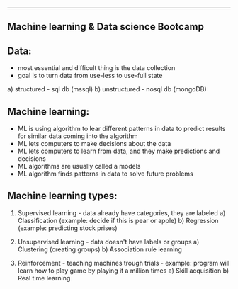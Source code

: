 ----------------------------------------
Machine learning & Data science Bootcamp
----------------------------------------

Data:
-----
- most essential and difficult thing is the data collection
- goal is to turn data from use-less to use-full state

a) structured - sql db (mssql)
b) unstructured - nosql db (mongoDB)


Machine learning:
-----------------
- ML is using algorithm to lear different patterns in data to predict results for similar data coming into the algorithm
- ML lets computers to make decisions about the data
- ML lets computers to learn from data, and they make predictions and decisions
- ML algorithms are usually called a models
- ML algorithm finds patterns in data to solve future problems


Machine learning types:
-----------------------

1) Supervised learning
        - data already have categories, they are labeled
    a) Classification (example: decide if this is pear or apple)
    b) Regression (example: predicting stock prises)

2) Unsupervised learning
        - data doesn't have labels or groups
    a) Clustering (creating groups)
    b) Association rule learning

3) Reinforcement
        - teaching machines trough trials
        - example: program will learn how to play game by playing it a million times
    a) Skill acquisition
    b) Real time learning
